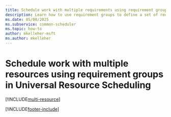 ```yaml
---
title: Schedule work with multiple requirements using requirement groups in Universal Resource Scheduling
description: Learn how to use requirement groups to define a set of requirements that are needed for a job and then schedule all those requirements at once.
ms.date: 05/08/2025
ms.subservice: common-scheduler
ms.topic: how-to
author: mkelleher-msft
ms.author: mkelleher
---
```


# Schedule work with multiple resources using requirement groups in Universal Resource Scheduling

[!INCLUDE[multi-resource](../shared/urs/multi-resource-scheduling.md)]


[!INCLUDE[footer-include](../includes/footer-banner.md)]

